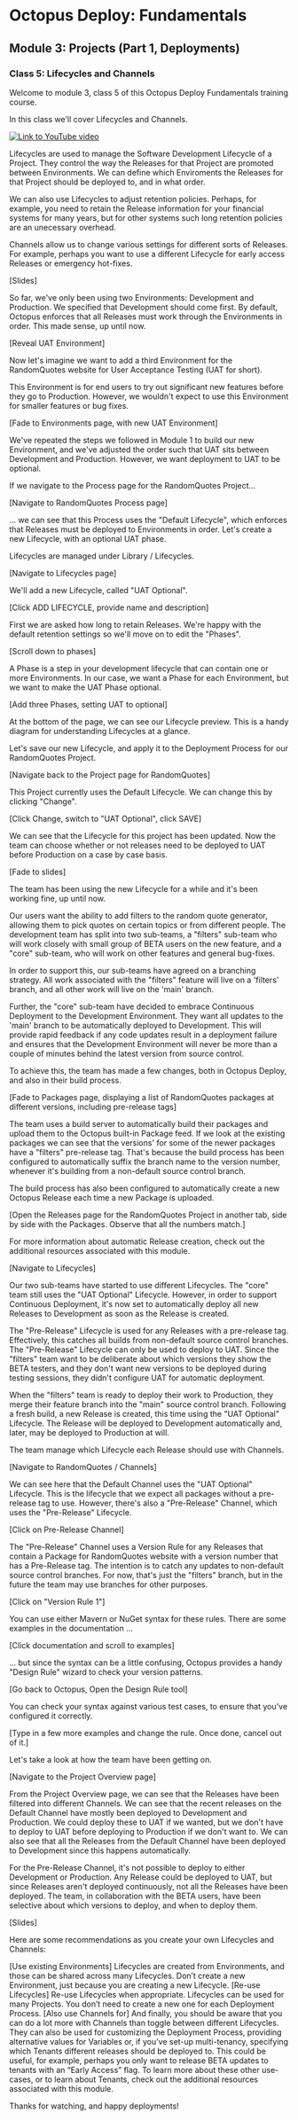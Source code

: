 # Octopus Deploy: Fundamentals
## Module 3: Projects (Part 1, Deployments)
### Class 5: Lifecycles and Channels

Welcome to module 3, class 5 of this Octopus Deploy Fundamentals training course.

In this class we'll cover Lifecycles and Channels. 

[![Link to YouTube video](https://img.youtube.com/vi/ofc-u61ukRA/0.jpg)](https://www.youtube.com/embed/ofc-u61ukRA)

Lifecycles are used to manage the Software Development Lifecycle of a Project. They control the way the Releases for that Project are promoted between Environments. We can define which Enviroments the Releases for that Project should be deployed to, and in what order.

We can also use Lifecycles to adjust retention policies. Perhaps, for example, you need to retain the Release information for your financial systems for many years, but for other systems such long retention policies are an unecessary overhead.

Channels allow us to change various settings for different sorts of Releases. For example, perhaps you want to use a different Lifecycle for early access Releases or emergency hot-fixes.

[Slides]

So far, we've only been using two Environments: Development and Production. We specified that Development should come first. By default, Octopus enforces that all Releases must work through the Environments in order. This made sense, up until now.

[Reveal UAT Environment]

Now let's imagine we want to add a third Environment for the RandomQuotes website for User Acceptance Testing (UAT for short).

This Environment is for end users to try out significant new features before they go to Production. However, we wouldn't expect to use this Environment for smaller features or bug fixes.

[Fade to Environments page, with new UAT Environment]

We've repeated the steps we followed in Module 1 to build our new Environment, and we've adjusted the order such that UAT sits between Development and Production. However, we want deployment to UAT to be optional.

If we navigate to the Process page for the RandomQuotes Project...

[Navigate to RandomQuotes Process page]

... we can see that this Process uses the "Default Lifecycle", which enforces that Releases must be deployed to Environments in order. Let's create a new Lifecycle, with an optional UAT phase.

Lifecycles are managed under Library / Lifecycles.

[Navigate to Lifecycles page]

We'll add a new Lifecycle, called "UAT Optional".

[Click ADD LIFECYCLE, provide name and description]

First we are asked how long to retain Releases. We're happy with the default retention settings so we'll move on to edit the "Phases".

[Scroll down to phases]

A Phase is a step in your development lifecycle that can contain one or more Environments. In our case, we want a Phase for each Environment, but we want to make the UAT Phase optional.

[Add three Phases, setting UAT to optional]

At the bottom of the page, we can see our Lifecycle preview. This is a handy diagram for understanding Lifecycles at a glance.

Let's save our new Lifecycle, and apply it to the Deployment Process for our RandomQuotes Project.

[Navigate back to the Project page for RandomQuotes]

This Project currently uses the Default Lifecycle. We can change this by clicking "Change".

[Click Change, switch to "UAT Optional", click SAVE]

We can see that the Lifecycle for this project has been updated. Now the team can choose whether or not releases need to be deployed to UAT before Production on a case by case basis.

[Fade to slides]

The team has been using the new Lifecycle for a while and it's been working fine, up until now. 

Our users want the ability to add filters to the random quote generator, allowing them to pick quotes on certain topics or from different people. The development team has split into two sub-teams, a "filters" sub-team who will work closely with small group of BETA users on the new feature, and a "core" sub-team, who will work on other features and general bug-fixes.

In order to support this, our sub-teams have agreed on a branching strategy. All work associated with the "filters" feature will live on a 'filters' branch, and all other work will live on the 'main' branch.

Further, the "core" sub-team have decided to embrace Continuous Deployment to the Development Environment. They want all updates to the 'main' branch to be automatically deployed to Development. This will provide rapid feedback if any code updates result in a deployment failure and ensures that the Development Environment will never be more than a couple of minutes behind the latest version from source control.

To achieve this, the team has made a few changes, both in Octopus Deploy, and also in their build process.

[Fade to Packages page, displaying a list of RandomQuotes packages at different versions, including pre-release tags]

The team uses a build server to automatically build their packages and upload them to the Octopus built-in Package feed. If we look at the existing packages we can see that the versions' for some of the newer packages have a "filters" pre-release tag. That's because the build process has been configured to automatically suffix the branch name to the version number, whenever it's building from a non-default source control branch.

The build process has also been configured to automatically create a new Octopus Release each time a new Package is uploaded. 

[Open the Releases page for the RandomQuotes Project in another tab, side by side with the Packages. Observe that all the numbers match.]

For more information about automatic Release creation, check out the additional resources associated with this module.

[Navigate to Lifecycles]

Our two sub-teams have started to use different Lifecycles. The "core" team still uses the "UAT Optional" Lifecycle. However, in order to support Continuous Deployment, it's now set to automatically deploy all new Releases to Development as soon as the Release is created.

The "Pre-Release" Lifecycle is used for any Releases with a pre-release tag. Effectively, this catches all builds from non-default source control branches. The "Pre-Release" Lifecycle can only be used to deploy to UAT. Since the "filters" team want to be deliberate about which versions they show the BETA testers, and they don't want new versions to be deployed during testing sessions, they didn't configure UAT for automatic deployment.

When the "filters" team is ready to deploy their work to Production, they merge their feature branch into the "main" source control branch. Following a fresh build, a new Release is created, this time using the "UAT Optional" Lifecycle. The Release will be deployed to Development automatically and, later, may be deployed to Production at will.

The team manage which Lifecycle each Release should use with Channels.

[Navigate to RandomQuotes / Channels]

We can see here that the Default Channel uses the "UAT Optional" Lifecycle. This is the lifecycle that we expect all packages without a pre-release tag to use. However, there's also a "Pre-Release" Channel, which uses the "Pre-Release" Lifecycle.

[Click on Pre-Release Channel]

The "Pre-Release" Channel uses a Version Rule for any Releases that contain a Package for RandomQuotes website with a version number that has a Pre-Release tag. The intention is to catch any updates to non-default source control branches. For now, that's just the "filters" branch, but in the future the team may use branches for other purposes.

[Click on "Version Rule 1"]

You can use either Mavern or NuGet syntax for these rules. There are some examples in the documentation ...

[Click documentation and scroll to examples]

... but since the syntax can be a little confusing, Octopus provides a handy "Design Rule" wizard to check your version patterns.

[Go back to Octopus, Open the Design Rule tool]

You can check your syntax against various test cases, to ensure that you've configured it correctly.

[Type in a few more examples and change the rule. Once done, cancel out of it.]

Let's take a look at how the team have been getting on.

[Navigate to the Project Overview page]

From the Project Overview page, we can see that the Releases have been filtered into different Channels. We can see that the recent releases on the Default Channel have mostly been deployed to Development and Production. We could deploy these to UAT if we wanted, but we don't have to deploy to UAT before deploying to Production if we don't want to. We can also see that all the Releases from the Default Channel have been deployed to Development since this happens automatically.

For the Pre-Release Channel, it's not possible to deploy to either Development or Production. Any Release could be deployed to UAT, but since Releases aren't deployed continuously, not all the Releases have been deployed. The team, in collaboration with the BETA users, have been selective about which versions to deploy, and when to deploy them.

[Slides]

Here are some recommendations as you create your own Lifecycles and Channels:

[Use existing Environments] Lifecycles are created from Environments, and those can be shared across many Lifecycles. Don’t create a new Environment, just because you are creating a new Lifecycle.
[Re-use Lifecycles] Re-use Lifecycles when appropriate. Lifecycles can be used for many Projects. You don’t need to create a new one for each Deployment Process.
[Also use Channels for] And finally, you should be aware that you can do a lot more with Channels than toggle between different Lifecycles. They can also be used for customizing the Deployment Process, providing alternative values for Variables or, if you’ve set-up multi-tenancy, specifying which Tenants different releases should be deployed to. This could be useful, for example, perhaps you only want to release BETA updates to tenants with an “Early Access” flag. To learn more about these other use-cases, or to learn about Tenants, check out the additional resources associated with this module.

Thanks for watching, and happy deployments!

